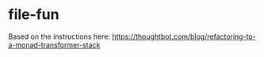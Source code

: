 # file-fun

Based on the instructions here: https://thoughtbot.com/blog/refactoring-to-a-monad-transformer-stack
